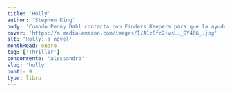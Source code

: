 ```yaml
---
title: 'Holly'
author: 'Stephen King'
body: 'Cuando Penny Dahl contacta con Finders Keepers para que la ayuden a encontrar a su hija, algo en la voz desesperada de la mujer hace que Holly Gibney se vea obligada a aceptar el trabajo.'
cover: 'https://m.media-amazon.com/images/I/A1z5fc2+vsL._SY466_.jpg'
alt: 'Holly: a novel'
monthRead: enero
tag: ['Thriller']
concorrente: 'alessandro'
slug: 'holly'
punti: 9
type: libro
---
```

